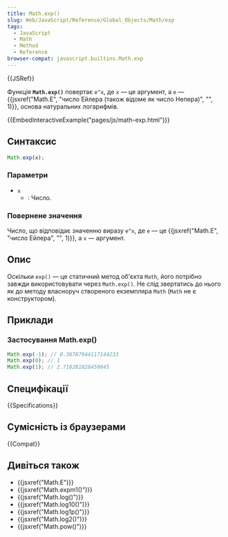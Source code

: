 ```yaml
---
title: Math.exp()
slug: Web/JavaScript/Reference/Global_Objects/Math/exp
tags:
  - JavaScript
  - Math
  - Method
  - Reference
browser-compat: javascript.builtins.Math.exp
---
```


{{JSRef}}

Функція **`Math.exp()`** повертає `e^x`, де `x` — це аргумент, а `e` — {{jsxref("Math.E", "число Ейлера (також відоме як число Непера)", "", 1)}}, основа натуральних логарифмів.

{{EmbedInteractiveExample("pages/js/math-exp.html")}}

## Синтаксис

```js
Math.exp(x);
```

### Параметри

- `x`
  - : Число.

### Повернене значення

Число, що відповідає значенню виразу `e^x`, де `e` — це {{jsxref("Math.E", "число Ейлера", "", 1)}}, а `x` — аргумент.

## Опис

Оскільки `exp()` — це статичний метод об'єкта `Math`, його потрібно завжди використовувати через `Math.exp()`. Не слід звертатись до нього як до методу власноруч створеного екземпляра `Math` (`Math` не є конструктором).

## Приклади

### Застосування Math.exp()

```js
Math.exp(-1); // 0.36787944117144233
Math.exp(0); // 1
Math.exp(1); // 2.718281828459045
```

## Специфікації

{{Specifications}}

## Сумісність із браузерами

{{Compat}}

## Дивіться також

- {{jsxref("Math.E")}}
- {{jsxref("Math.expm1()")}}
- {{jsxref("Math.log()")}}
- {{jsxref("Math.log10()")}}
- {{jsxref("Math.log1p()")}}
- {{jsxref("Math.log2()")}}
- {{jsxref("Math.pow()")}}
